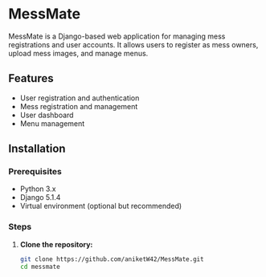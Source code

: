 # MessMate

MessMate is a Django-based web application for managing mess registrations and user accounts. It allows users to register as mess owners, upload mess images, and manage menus.

## Features

- User registration and authentication
- Mess registration and management
- User dashboard
- Menu management

## Installation

### Prerequisites

- Python 3.x
- Django 5.1.4
- Virtual environment (optional but recommended)

### Steps

1. **Clone the repository:**
   ```sh
   git clone https://github.com/aniketW42/MessMate.git
   cd messmate
